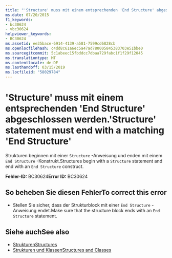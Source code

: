 ```yaml
---
title: "'Structure' muss mit einem entsprechenden 'End Structure' abgeschlossen werden."
ms.date: 07/20/2015
f1_keywords:
- bc30624
- vbc30624
helpviewer_keywords:
- BC30624
ms.assetid: ee35bace-6914-4139-a581-7599cd6828cb
ms.openlocfilehash: c4dd8c61a6ec5a47ad780005845383703e51bbe0
ms.sourcegitcommit: 5c1abeec15fbddcc7dbaa729fabc1f1f29f12045
ms.translationtype: MT
ms.contentlocale: de-DE
ms.lasthandoff: 03/15/2019
ms.locfileid: "58029784"
---
```

# <a name="structure-statement-must-end-with-a-matching-end-structure"></a><span data-ttu-id="7ff7e-102">'Structure' muss mit einem entsprechenden 'End Structure' abgeschlossen werden.</span><span class="sxs-lookup"><span data-stu-id="7ff7e-102">'Structure' statement must end with a matching 'End Structure'</span></span>
<span data-ttu-id="7ff7e-103">Strukturen beginnen mit einer `Structure` -Anweisung und enden mit einem `End Structure` -Konstrukt.</span><span class="sxs-lookup"><span data-stu-id="7ff7e-103">Structures begin with a `Structure` statement and end with an `End Structure` construct.</span></span>  
  
 <span data-ttu-id="7ff7e-104">**Fehler-ID:** BC30624</span><span class="sxs-lookup"><span data-stu-id="7ff7e-104">**Error ID:** BC30624</span></span>  
  
## <a name="to-correct-this-error"></a><span data-ttu-id="7ff7e-105">So beheben Sie diesen Fehler</span><span class="sxs-lookup"><span data-stu-id="7ff7e-105">To correct this error</span></span>  
  
-   <span data-ttu-id="7ff7e-106">Stellen Sie sicher, dass der Strukturblock mit einer `End Structure` -Anweisung endet.</span><span class="sxs-lookup"><span data-stu-id="7ff7e-106">Make sure that the structure block ends with an `End Structure` statement.</span></span>  
  
## <a name="see-also"></a><span data-ttu-id="7ff7e-107">Siehe auch</span><span class="sxs-lookup"><span data-stu-id="7ff7e-107">See also</span></span>

- [<span data-ttu-id="7ff7e-108">Strukturen</span><span class="sxs-lookup"><span data-stu-id="7ff7e-108">Structures</span></span>](../../visual-basic/programming-guide/language-features/data-types/structures.md)
- [<span data-ttu-id="7ff7e-109">Strukturen und Klassen</span><span class="sxs-lookup"><span data-stu-id="7ff7e-109">Structures and Classes</span></span>](../../visual-basic/programming-guide/language-features/data-types/structures-and-classes.md)
